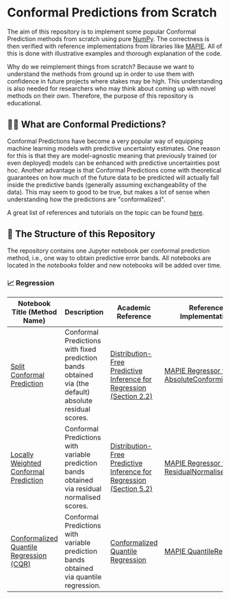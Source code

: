 # Conformal Predictions from Scratch

The aim of this repository is to implement some popular Conformal Prediction methods from scratch using pure [NumPy](https://numpy.org/). The correctness is then verified with reference implementations from libraries like [MAPIE](https://mapie.readthedocs.io/en/stable/). All of this is done with illustrative examples and thorough explanation of the code.

Why do we reimplement things from scratch? Because we want to understand the methods from ground up in order to use them with confidence in future projects where stakes may be high. This understanding is also needed for researchers who may think about coming up with novel methods on their own. Therefore, the purpose of this repository is educational.

## 🕵️‍♀️ What are Conformal Predictions?

Conformal Predictions have become a very popular way of equipping machine learning models with predictive uncertainty estimates. One reason for this is that they are model-agnostic meaning that previously trained (or even deployed) models can be enhanced with predictive uncertainties post hoc. Another advantage is that Conformal Predictions come with theoretical guarantees on how much of the future data to be predicted will actually fall inside the predictive bands (generally assuming exchangeability of the data). This may seem to good to be true, but makes a lot of sense when understanding how the predictions are "conformalized".

A great list of references and tutorials on the topic can be found [here](https://github.com/valeman/awesome-conformal-prediction).

## 📝 The Structure of this Repository

The repository contains one Jupyter notebook per conformal prediction method, i.e., one way to obtain predictive error bands. All notebooks are located in the *notebooks* folder and new notebooks will be added over time.

### 📈 Regression

| Notebook Title (Method Name)                                                                                                                                                          | Description                                                                                            | Academic Reference                                                                                                                         | Reference Implementation                                                                                                              |
| ------------------------------------------------------------------------------------------------------------------------------------------------------------------------------------- | ------------------------------------------------------------------------------------------------------ | ------------------------------------------------------------------------------------------------------------------------------------------ | ------------------------------------------------------------------------------------------------------------------------------------- |
| [Split Conformal Prediction](https://github.com/joneswack/conformal-predictions-from-scratch/blob/main/notebooks/regression/1-Split-Conformal-Prediction.ipynb)                       | Conformal Predictions with fixed prediction bands obtained via (the default) absolute residual scores. | [Distribution-Free Predictive Inference for Regression (Section 2.2)](https://arxiv.org/pdf/1604.04173.pdf)                                | [MAPIE Regressor with AbsoluteConformityScore](https://mapie.readthedocs.io/en/latest/generated/mapie.regression.MapieRegressor.html) |
| [Locally Weighted Conformal Prediction](https://github.com/joneswack/conformal-predictions-from-scratch/blob/main/notebooks/regression/2-Locally-Weighted-Conformal-Prediction.ipynb) | Conformal Predictions with variable prediction bands obtained via residual normalised scores.          | [Distribution-Free Predictive Inference for Regression (Section 5.2)](https://arxiv.org/pdf/1604.04173.pdf)                                | [MAPIE Regressor with ResidualNormalisedScore](https://mapie.readthedocs.io/en/latest/generated/mapie.regression.MapieRegressor.html) |
| [Conformalized Quantile Regression (CQR)](https://github.com/joneswack/conformal-predictions-from-scratch/blob/main/notebooks/regression/3-Conformalised-Quantile-Regression.ipynb)   | Conformal Predictions with variable prediction bands obtained via quantile regression.                 | [Conformalized Quantile Regression](https://proceedings.neurips.cc/paper_files/paper/2019/file/5103c3584b063c431bd1268e9b5e76fb-Paper.pdf) | [MAPIE QuantileRegressor](https://mapie.readthedocs.io/en/latest/generated/mapie.regression.MapieQuantileRegressor.html)              |